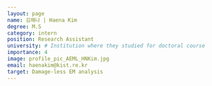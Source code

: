 ```yaml
---
layout: page
name: 김해나 | Haena Kim
degree: M.S
category: intern
position: Research Assistant
university: # Institution where they studied for doctoral course
importance: 4
image: profile_pic_AEML_HNKim.jpg
email: haenakim@kist.re.kr
target: Damage-less EM analysis
---
```

